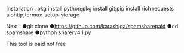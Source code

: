Installation :
pkg install python;pkg install git;pip install rich requests aiohttp;termux-setup-storage

Next : 
●git clone ●https://github.com/karashiga/spamsharepaid
●cd spamshare
●python sharerv4.1.py

This tool is paid not free

